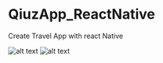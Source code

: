 # QiuzApp_ReactNative
Create Travel App with react Native 

![alt text](http://url/to/1.png)
![alt text](http://url/to/2.png)
